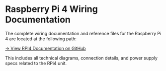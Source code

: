 # Raspberry Pi 4 Wiring Documentation

The complete wiring documentation and reference files for the Raspberry Pi 4 are located at the following path:

[→ View RPI4 Documentation on GitHub](https://github.com/Cmod777/eBusCore/tree/principale/datasheets/internal/RPI4)

This includes all technical diagrams, connection details, and power supply specs related to the RPi4 unit.
